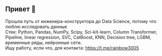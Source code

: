 ## Привет 👋 
Прошла путь от инженера-конструктора до Data Science, потому что люблю исследовать данные <br>
Стек: Python, Pandas, NumPy, Scipy, Sci-kit-learn, Column Transformer, Pipeline, linear regression, SVC, CatBoost, KNN, Decision tree, LGBM, временные ряды, нейронные сети. <br>
Ищу работу, если что, для контакта: https://t.me/rainbow3005
